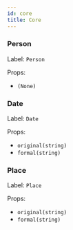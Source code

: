 ```yaml
---
id: core
title: Core
---
```

### Person
Label: `Person`

Props:
- `(None)`

### Date
Label: `Date`

Props:
- `original(string)`
- `formal(string)`

### Place
Label: `Place`

Props:
- `original(string)`
- `formal(string)`
